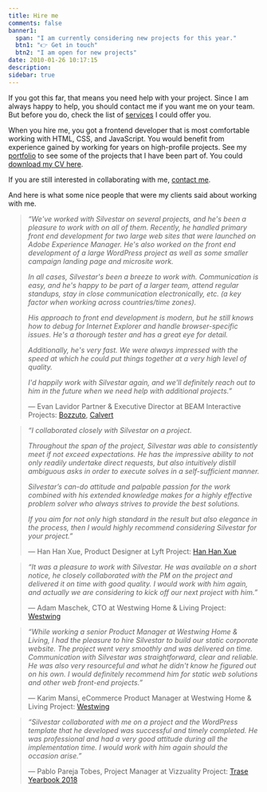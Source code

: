 ```yaml
---
title: Hire me
comments: false
banner1:
  span: "I am currently considering new projects for this year."
  btn1: "👉 Get in touch"
  btn2: "I am open for new projects"
date: 2010-01-26 10:17:15
description:
sidebar: true
---
```


If you got this far, that means you need help with your project. Since I am always happy to help, you should contact me if you want me on your team. But before you do, check the list of [services] I could offer you.

When you hire me, you got a frontend developer that is most comfortable working with HTML, CSS, and JavaScript. You would benefit from experience gained by working for years on high-profile projects. See my [portfolio] to see some of the projects that I have been part of. You could [download my CV here](/portfolio/silvestar-bistrovic-cv.pdf).

If you are still interested in collaborating with me, [contact me].

And here is what some nice people that were my clients said about working with me.

> _“We've worked with Silvestar on several projects, and he's been a pleasure to work with on all of them. Recently, he handled primary front end development for two large web sites that were launched on Adobe Experience Manager. He's also worked on the front end development of a large WordPress project as well as some smaller campaign landing page and microsite work._
>
> _In all cases, Silvestar's been a breeze to work with. Communication is easy, and he's happy to be part of a larger team, attend regular standups, stay in close communication electronically, etc. (a key factor when working across countries/time zones)._
>
> _His approach to front end development is modern, but he still knows how to debug for Internet Explorer and handle browser-specific issues. He's a thorough tester and has a great eye for detail._
>
> _Additionally, he's very fast. We were always impressed with the speed at which he could put things together at a very high level of quality._
>
> _I'd happily work with Silvestar again, and we'll definitely reach out to him in the future when we need help with additional projects.”_
>
> — Evan Lavidor Partner & Executive Director at BEAM Interactive
> Projects: [Bozzuto](/portfolio/bozzuto/), [Calvert](/portfolio/calvert/)

<span></span>

> _“I collaborated closely with Silvestar on a project._
>
> _Throughout the span of the project, Silvestar was able to consistently meet if not exceed expectations. He has the impressive ability to not only readily undertake direct requests, but also intuitively distill ambiguous asks in order to execute solves in a self-sufficient manner._
>
> _Silvestar’s can-do attitude and palpable passion for the work combined with his extended knowledge makes for a highly effective problem solver who always strives to provide the best solutions._
>
> _If you aim for not only high standard in the result but also elegance in the process, then I would highly recommend considering Silvestar for your project.”_
>
> — Han Han Xue, Product Designer at Lyft
> Project: [Han Han Xue](/portfolio/hanhanxue/)

<span></span>

> _“It was a pleasure to work with Silvestar. He was available on a short notice, he closely collaborated with the PM on the project and delivered it on time with good quality. I would work with him again, and actually we are considering to kick off our next project with him.”_
>
> — Adam Maschek, CTO at Westwing Home & Living
> Project: [Westwing](/portfolio/westwing/)

<span></span>

> _“While working a senior Product Manager at Westwing Home & Living, I had the pleasure to hire Silvestar to build our static corporate website. The project went very smoothly and was delivered on time. Communication with Silvestar was straightforward, clear and reliable. He was also very resourceful and what he didn't know he figured out on his own. I would definitely recommend him for static web solutions and other web front-end projects.”_
>
> — Karim Mansi, eCommerce Product Manager at Westwing Home & Living
> Project: [Westwing](/portfolio/westwing/)

<span></span>

> _“Silvestar collaborated with me on a project and the WordPress template that he developed was successful and timely completed. He was professional and had a very good attitude during all the implementation time. I would work with him again should the occasion arise.”_
>
> — Pablo Pareja Tobes, Project Manager at Vizzuality
> Project: [Trase Yearbook 2018](/portfolio/yearbook-trase/)

[contact me]: https://silvestar.typeform.com/to/jS4Qkz
[portfolio]: /portfolio/
[services]: /services/

